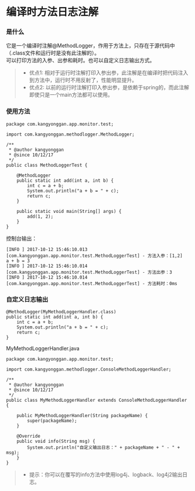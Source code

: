 # 编译时方法日志注解

### 是什么
它是一个编译时注解@MethodLogger，作用于方法上，只存在于源代码中（.class文件和运行时是没有此注解的）。  
可以打印方法的入参、出参和耗时。也可以自定义日志输出方式。

> * 优点1: 相对于运行时注解打印入参出参，此注解是在编译时把代码注入到方法中，运行时不用反射了，性能明显提升。
> * 优点2: 以前的运行时注解打印入参出参，是依赖于spring的，而此注解即使只是一个main方法都可以使用。
 
### 使用方法

```
package com.kangyonggan.app.monitor.test;

import com.kangyonggan.methodlogger.MethodLogger;

/**
 * @author kangyonggan
 * @since 10/12/17
 */
public class MethodLoggerTest {

    @MethodLogger
    public static int add(int a, int b) {
        int c = a + b;
        System.out.println("a + b = " + c);
        return c;
    }

    public static void main(String[] args) {
        add(1, 2);
    }
}
```

控制台输出：

```
[INFO ] 2017-10-12 15:46:10.013 [com.kangyonggan.app.monitor.test.MethodLoggerTest] - 方法入参：[1,2]
a + b = 3
[INFO ] 2017-10-12 15:46:10.014 [com.kangyonggan.app.monitor.test.MethodLoggerTest] - 方法出参：3
[INFO ] 2017-10-12 15:46:10.014 [com.kangyonggan.app.monitor.test.MethodLoggerTest] - 方法耗时：0ms
```

### 自定义日志输出

```
@MethodLogger(MyMethodLoggerHandler.class)
public static int add(int a, int b) {
    int c = a + b;
    System.out.println("a + b = " + c);
    return c;
}
```

MyMethodLoggerHandler.java

```
package com.kangyonggan.app.monitor.test;

import com.kangyonggan.methodlogger.ConsoleMethodLoggerHandler;

/**
 * @author kangyonggan
 * @since 10/12/17
 */
public class MyMethodLoggerHandler extends ConsoleMethodLoggerHandler {

    public MyMethodLoggerHandler(String packageName) {
        super(packageName);
    }

    @Override
    public void info(String msg) {
        System.out.println("自定义输出日志：" + packageName + " - " + msg);
    }
}
```

> * 提示：你可以在覆写的info方法中使用log4j、logback、log4j2输出日志。